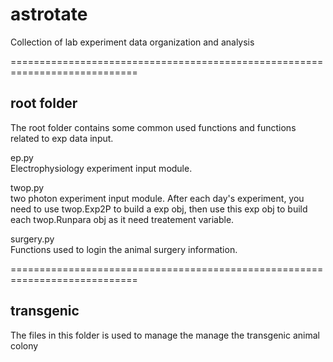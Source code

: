 # astrotate
Collection of lab experiment data organization and analysis

============================================================================
## root folder
The root folder contains some common used functions and functions related to exp data input.

ep.py <br>
Electrophysiology experiment input module.

twop.py <br>
two photon experiment input module. After each day's experiment, you need to use twop.Exp2P to build a exp obj, then use this exp obj to build each twop.Runpara obj as it need treatement variable.

surgery.py <br>
Functions used to login the animal surgery information.


============================================================================
## transgenic
The files in this folder is used to manage the manage the transgenic animal colony


